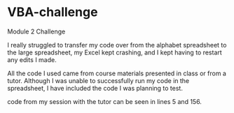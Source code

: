 # VBA-challenge
Module 2 Challenge

I really struggled to transfer my code over from the alphabet spreadsheet to the large spreadsheet, my Excel kept crashing, and I kept having to restart any edits I made. 

All the code I used came from course materials presented in class or from a tutor. Although I was unable to successfully run my code in the spreadsheet, I have included the code I was planning to test. 

code from my session with the tutor can be seen in lines 5 and 156. 
